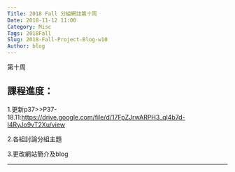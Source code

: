 ```yaml
---
Title: 2018 Fall 分組網誌第十周
Date: 2018-11-12 11:00
Category: Misc
Tags: 2018Fall
Slug: 2018-Fall-Project-Blog-w10
Author: blog
---
```


第十周

<!-- PELICAN_END_SUMMARY -->


課程進度：
----

1.更新p37>>P37-18.11:https://drive.google.com/file/d/17FpZJrwARPH3_ql4b7d-I4RyJo9vT2Xu/view

2.各組討論分組主題

3.更改網站簡介及blog

----
